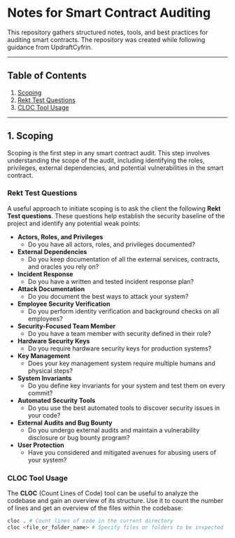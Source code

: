 # Notes for Smart Contract Auditing

This repository gathers structured notes, tools, and best practices for auditing smart contracts. The repository was created while following guidance from UpdraftCyfrin.

---

## Table of Contents
1. [Scoping](#1-scoping)
2. [Rekt Test Questions](#rekt-test-questions)
3. [CLOC Tool Usage](#cloc-tool-usage)

---

## 1. Scoping

Scoping is the first step in any smart contract audit. This step involves understanding the scope of the audit, including identifying the roles, privileges, external dependencies, and potential vulnerabilities in the smart contract.

### Rekt Test Questions

A useful approach to initiate scoping is to ask the client the following **Rekt Test questions**. These questions help establish the security baseline of the project and identify any potential weak points:

- **Actors, Roles, and Privileges**
  - Do you have all actors, roles, and privileges documented?
- **External Dependencies**
  - Do you keep documentation of all the external services, contracts, and oracles you rely on?
- **Incident Response**
  - Do you have a written and tested incident response plan?
- **Attack Documentation**
  - Do you document the best ways to attack your system?
- **Employee Security Verification**
  - Do you perform identity verification and background checks on all employees?
- **Security-Focused Team Member**
  - Do you have a team member with security defined in their role?
- **Hardware Security Keys**
  - Do you require hardware security keys for production systems?
- **Key Management**
  - Does your key management system require multiple humans and physical steps?
- **System Invariants**
  - Do you define key invariants for your system and test them on every commit?
- **Automated Security Tools**
  - Do you use the best automated tools to discover security issues in your code?
- **External Audits and Bug Bounty**
  - Do you undergo external audits and maintain a vulnerability disclosure or bug bounty program?
- **User Protection**
  - Have you considered and mitigated avenues for abusing users of your system?

### CLOC Tool Usage

The **CLOC** (Count Lines of Code) tool can be useful to analyze the codebase and gain an overview of its structure. Use it to count the number of lines and get an overview of the files within the codebase:

```bash
cloc . # Count lines of code in the current directory
cloc <file_or_folder_name> # Specify files or folders to be inspected
